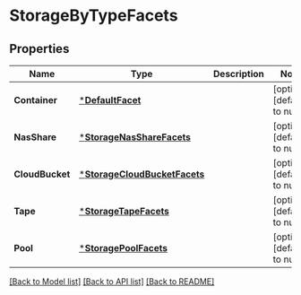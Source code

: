 # StorageByTypeFacets

## Properties
Name | Type | Description | Notes
------------ | ------------- | ------------- | -------------
**Container** | [***DefaultFacet**](default_facet.md) |  | [optional] [default to null]
**NasShare** | [***StorageNasShareFacets**](storage_nas_share_facets.md) |  | [optional] [default to null]
**CloudBucket** | [***StorageCloudBucketFacets**](storage_cloud_bucket_facets.md) |  | [optional] [default to null]
**Tape** | [***StorageTapeFacets**](storage_tape_facets.md) |  | [optional] [default to null]
**Pool** | [***StoragePoolFacets**](storage_pool_facets.md) |  | [optional] [default to null]

[[Back to Model list]](../README.md#documentation-for-models) [[Back to API list]](../README.md#documentation-for-api-endpoints) [[Back to README]](../README.md)



